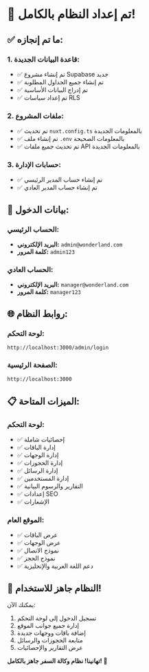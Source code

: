 # 🎉 تم إعداد النظام بالكامل!

## ✅ ما تم إنجازه:

### 1. قاعدة البيانات الجديدة:
- ✅ تم إنشاء مشروع Supabase جديد
- ✅ تم إنشاء جميع الجداول المطلوبة
- ✅ تم إدراج البيانات الأساسية
- ✅ تم إعداد سياسات RLS

### 2. ملفات المشروع:
- ✅ تم تحديث `nuxt.config.ts` بالمعلومات الجديدة
- ✅ تم إنشاء ملف `.env` بالمعلومات الصحيحة
- ✅ تم تحديث جميع ملفات API بالمعلومات الجديدة

### 3. حسابات الإدارة:
- ✅ تم إنشاء حساب المدير الرئيسي
- ✅ تم إنشاء حساب المدير العادي

## 🔑 بيانات الدخول:

### الحساب الرئيسي:
- **البريد الإلكتروني:** `admin@wonderland.com`
- **كلمة المرور:** `admin123`

### الحساب العادي:
- **البريد الإلكتروني:** `manager@wonderland.com`
- **كلمة المرور:** `manager123`

## 🌐 روابط النظام:

### لوحة التحكم:
```
http://localhost:3000/admin/login
```

### الصفحة الرئيسية:
```
http://localhost:3000
```

## 📋 الميزات المتاحة:

### لوحة التحكم:
- ✅ إحصائيات شاملة
- ✅ إدارة الباقات
- ✅ إدارة الوجهات
- ✅ إدارة الحجوزات
- ✅ إدارة الرسائل
- ✅ إدارة المستخدمين
- ✅ التقارير والرسوم البيانية
- ✅ إعدادات SEO
- ✅ الإشعارات

### الموقع العام:
- ✅ عرض الباقات
- ✅ عرض الوجهات
- ✅ نموذج الاتصال
- ✅ نموذج الحجز
- ✅ دعم اللغة العربية والإنجليزية

## 🚀 النظام جاهز للاستخدام!

يمكنك الآن:
1. تسجيل الدخول إلى لوحة التحكم
2. إدارة جميع جوانب الموقع
3. إضافة باقات ووجهات جديدة
4. متابعة الحجوزات والرسائل
5. عرض التقارير والإحصائيات

**تهانينا! نظام وكالة السفر جاهز بالكامل! 🎊**
